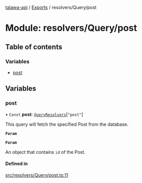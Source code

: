 [talawa-api](../README.md) / [Exports](../modules.md) / resolvers/Query/post

# Module: resolvers/Query/post

## Table of contents

### Variables

- [post](resolvers_Query_post.md#post)

## Variables

### post

• `Const` **post**: [`QueryResolvers`](types_generatedGraphQLTypes.md#queryresolvers)[``"post"``]

This query will fetch the specified Post from the database.

**`Param`**

**`Param`**

An object that contains `id` of the Post.

#### Defined in

[src/resolvers/Query/post.ts:11](https://github.com/PalisadoesFoundation/talawa-api/blob/4145524/src/resolvers/Query/post.ts#L11)
